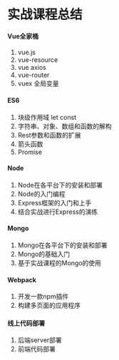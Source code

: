 # 实战课程总结
#### Vue全家桶
1. vue.js
2. vue-resource
3. vue axios
4. vue-router
5. vuex 全局变量 

#### ES6
1. 块级作用域 let const
2. 字符串、对象、数组和函数的解构
3. Rest参数和函数的扩展
4. 箭头函数
5. Promise

#### Node
1. Node在各平台下的安装和部署
2. Node的入门编程
3. Express框架的入门和上手
4. 结合实战进行Express的演练

#### Mongo
1. Mongo在各平台下的安装和部署
2. Mongo的基础入门
3. 基于实战课程的Mongo的使用

#### Webpack
1. 开发一款npm插件
2. 构建多页面的应用程序

#### 线上代码部署
1. 后端server部署
2. 前端代码部署